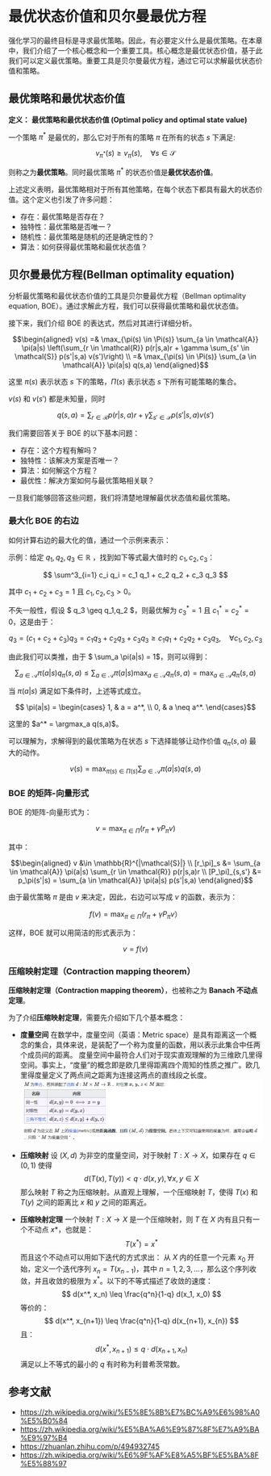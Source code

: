 # 最优状态价值和贝尔曼最优方程

强化学习的最终目标是寻求最优策略。因此，有必要定义什么是最优策略。在本章中，我们介绍了一个核心概念和一个重要工具。核心概念是最优状态价值，基于此我们可以定义最优策略。重要工具是贝尔曼最优方程，通过它可以求解最优状态价值和策略。

## 最优策略和最优状态价值

**定义：** **最优策略和最优状态价值 (Optimal policy and optimal state value)**

一个策略 $\pi^*$ 是最优的，那么它对于所有的策略 $\pi$ 在所有的状态 $s$ 下满足:

$$ v_{\pi^*}(s) \geq v_{\pi}(s), \quad \forall s \in \mathcal{S}  $$

则称之为**最优策略**。同时最优策略 $\pi^*$ 的状态价值是**最优状态价值**。

上述定义表明，最优策略相对于所有其他策略，在每个状态下都具有最大的状态价值。这个定义也引发了许多问题：
- 存在：最优策略是否存在？
- 独特性：最优策略是否唯一？
- 随机性：最优策略是随机的还是确定性的？
- 算法：如何获得最优策略和最优状态值？

## 贝尔曼最优方程(Bellman optimality equation)

分析最优策略和最优状态价值的工具是贝尔曼最优方程（Bellman optimality equation, BOE）。通过求解此方程，我们可以获得最优策略和最优状态值。

接下来，我们介绍 BOE 的表达式，然后对其进行详细分析。

$$\begin{aligned}
v(s) =& \max_{\pi(s) \in \Pi(s)} \sum_{a \in \mathcal{A}} \pi(a|s) \left(\sum_{r \in \mathcal{R}} p(r|s,a)r + \gamma \sum_{s' \in \mathcal{S}} p(s'|s,a) v(s')\right) \\
=& \max_{\pi(s) \in \Pi(s)} \sum_{a \in \mathcal{A}} \pi(a|s) q(s,a)
\end{aligned}$$

这里 $\pi(s)$ 表示状态 $s$ 下的策略，$\Pi(s)$ 表示状态 $s$ 下所有可能策略的集合。

$v(s)$ 和 $v(s')$ 都是未知量，同时

$$ q(s,a) = \sum_{r \in \mathcal{R}} p(r|s,a)r + \gamma \sum_{s' \in \mathcal{S}} p(s'|s,a) v(s') $$

我们需要回答关于 BOE 的以下基本问题：
- 存在：这个方程有解吗？
- 独特性：该解决方案是否唯一？
- 算法：如何解这个方程？
- 最优性：解决方案如何与最优策略相关联？

一旦我们能够回答这些问题，我们将清楚地理解最优状态值和最优策略。

### 最大化 BOE 的右边

如何计算右边的最大化的值，通过一个示例来表示：

示例：给定 $q_1, q_2, q_3 \in \mathbb{R}$ ，找到如下等式最大值时的 $c_1,c_2,c_3$：

$$ \sum^3_{i=1} c_i q_i = c_1 q_1 + c_2 q_2 + c_3 q_3  $$

其中 $c_1 + c_2 + c_3 = 1$ 且  $c_1, c_2, c_3 > 0$。

不失一般性，假设 $ q_3 \geq q_1,q_2 $，则最优解为 $c^*_3=1$ 且 $c^*_1=c^*_2=0$，这是由于：

$$ q_3 = (c_1+c_2+c_3)q_3 = c_1 q_3 + c_2 q_3 + c_3 q_3 \geq c_1 q_1 + c_2 q_2 + c_3 q_3, \quad \forall c_1,c_2,c_3 $$

由此我们可以类推，由于 $ \sum_a \pi(a|s) = 1$，则可以得到：


$$ \sum_{a \in \mathcal{A}} \pi(a|s) q_\pi(s,a) \leq \sum_{a \in \mathcal{A}} \pi(a|s) \max_{a \in \mathcal{A}} q_\pi(s,a) = \max_{a \in \mathcal{A}} q_\pi(s,a) $$

当 $\pi(a|s)$ 满足如下条件时，上述等式成立。

$$
\pi(a|s) = 
\begin{cases}
1, & a = a^*, \\
0, & a \neq a^*.
\end{cases}$$

这里的 $a^* = \argmax_a q(s,a)$。

可以理解为，求解得到的最优策略为在状态 $s$ 下选择能够让动作价值 $q_\pi(s,a)$ 最大的动作。

$$v(s) = \max_{\pi(s) \in \Pi(s)} \sum_{a \in \mathcal{A}} \pi(a|s) q(s,a)$$

### BOE 的矩阵-向量形式

BOE 的矩阵-向量形式为：

$$ v = \max_{\pi \in \Pi}( r_\pi + \gamma P_\pi v) $$

其中：

$$\begin{aligned}
v &\in \mathbb{R}^{|\mathcal{S}|} \\
[r_\pi]_s &= \sum_{a \in \mathcal{A}} \pi(a|s) \sum_{r \in \mathcal{R}} p(r|s,a)r \\
[P_\pi]_{s,s'} &= p_\pi(s'|s) = \sum_{a \in \mathcal{A}} \pi(a|s)  p(s'|s,a)
\end{aligned}$$

由于最优策略 $\pi$ 是由 $v$ 来决定，因此，右边可以写成 $v$ 的函数，表示为：

$$ f(v) = \max_{\pi \in \Pi}(r_\pi + \gamma P_\pi v）$$

这样，BOE 就可以用简洁的形式表示为：

$$ v = f(v)$$

### 压缩映射定理（Contraction mapping theorem）

**压缩映射定理（Contraction mapping theorem）**，也被称之为 **Banach 不动点定理**。

为了介绍**压缩映射定理**，需要先介绍如下几个基本概念：

- **度量空间**
  在数学中，度量空间（英语：Metric space）是具有距离这一个概念的集合，具体来说，是装配了一个称为度量的函数，用以表示此集合中任两个成员间的距离。
  度量空间中最符合人们对于现实直观理解的为三维欧几里得空间。事实上，“度量”的概念即是欧几里得距离四个周知的性质之推广。欧几里得度量定义了两点间之距离为连接这两点的直线段之长度。
  ![](./assets/chapter3_metric_space.png)
- **压缩映射**
  设 $(X,d)$ 为非空的度量空间，对于映射 $T: X \rightarrow X$，如果存在 $q \in (0,1)$ 使得 
  $$d(T(x), T(y)) < q \cdot d(x,y), \forall x,y \in X $$
  那么映射 $T$ 称之为压缩映射。从直观上理解，一个压缩映射 $T$，使得 $T(x)$ 和 $T(y)$ 之间的距离比 $x$ 和 $y$ 之间的距离近。

- **压缩映射定理**
一个映射 $T: X \rightarrow X$ 是一个压缩映射，则 $T$ 在 $X$ 内有且只有一个不动点 $x*$，也就是：
$$ T(x^*) = x^*$$
而且这个不动点可以用如下迭代的方式求出：
从 $X$ 内的任意一个元素 $x_0$ 开始，定义一个迭代序列 $x_n = T(x_{n-1})$，其中 $n=1,2,3,...$，那么这个序列收敛，并且收敛的极限为 $x^*$。以下的不等式描述了收敛的速度：
$$ d(x^*, x_n) \leq \frac{q^n}{1-q} d(x_1, x_0) $$
等价的：
$$ d(x^*, x_{n+1}) \leq \frac{q^n}{1-q} d(x_{n+1}, x_{n}) $$
且：
$$ d(x^*, x_{n+1}) \leq q \cdot d(x_{n+1}, x_{n}) $$
满足以上不等式的最小的 $q$ 有时称为利普希茨常数。






## 参考文献
- https://zh.wikipedia.org/wiki/%E5%8E%8B%E7%BC%A9%E6%98%A0%E5%B0%84
- https://zh.wikipedia.org/wiki/%E5%BA%A6%E9%87%8F%E7%A9%BA%E9%97%B4
- https://zhuanlan.zhihu.com/p/494932745
- https://zh.wikipedia.org/wiki/%E6%9F%AF%E8%A5%BF%E5%BA%8F%E5%88%97